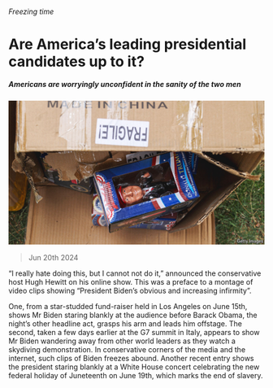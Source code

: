 ###### Freezing time

# Are America’s leading presidential candidates up to it? 

##### Americans are worryingly unconfident in the sanity of the two men 

![image](images/20240622_USP003.jpg) 

> Jun 20th 2024 

“I really hate doing this, but I cannot not do it,” announced the conservative host Hugh Hewitt on his online show. This was a preface to a montage of video clips showing “President Biden’s obvious and increasing infirmity”. 

One, from a star-studded fund-raiser held in Los Angeles on June 15th, shows Mr Biden staring blankly at the audience before Barack Obama, the night’s other headline act, grasps his arm and leads him offstage. The second, taken a few days earlier at the G7 summit in Italy, appears to show Mr Biden wandering away from other world leaders as they watch a skydiving demonstration. In conservative corners of the media and the internet, such clips of Biden freezes abound. Another recent entry shows the president staring blankly at a White House concert celebrating the new federal holiday of Juneteenth on June 19th, which marks the end of slavery. 

